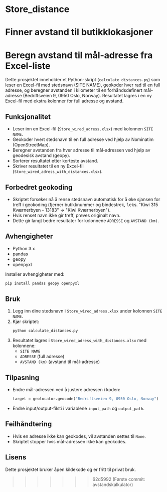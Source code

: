 
# Store_distance
Finner avstand til butikklokasjoner
=======
# Beregn avstand til mål-adresse fra Excel-liste

Dette prosjektet inneholder et Python-skript (`calculate_distances.py`) som leser en Excel-fil med stedsnavn (SITE NAME), geokoder hver rad til en full adresse, og beregner avstanden i kilometer til en forhåndsdefinert mål-adresse (Bedriftsveien 9, 0950 Oslo, Norway). Resultatet lagres i en ny Excel-fil med ekstra kolonner for full adresse og avstand.

## Funksjonalitet
- Leser inn en Excel-fil (`Store_wired_adress.xlsx`) med kolonnen `SITE NAME`.
- Geokoder hvert stedsnavn til en full adresse ved hjelp av Nominatim (OpenStreetMap).
- Beregner avstanden fra hver adresse til mål-adressen ved hjelp av geodesisk avstand (geopy).
- Sorterer resultatet etter korteste avstand.
- Skriver resultatet til en ny Excel-fil (`Store_wired_adress_with_distances.xlsx`).

## Forbedret geokoding
- Skriptet forsøker nå å rense stedsnavn automatisk for å øke sjansen for treff i geokoding (fjerner butikknummer og bindestrek, f.eks. "Kiwi 315 Kværnerbyen - 13183" → "Kiwi Kværnerbyen").
- Hvis renset navn ikke gir treff, prøves originalt navn.
- Dette gir langt bedre resultater for kolonnene `ADRESSE` og `AVSTAND (km)`.

## Avhengigheter
- Python 3.x
- pandas
- geopy
- openpyxl

Installer avhengigheter med:
```bash
pip install pandas geopy openpyxl
```

## Bruk
1. Legg inn dine stedsnavn i `Store_wired_adress.xlsx` under kolonnen `SITE NAME`.
2. Kjør skriptet:
   ```bash
   python calculate_distances.py
   ```
3. Resultatet lagres i `Store_wired_adress_with_distances.xlsx` med kolonnene:
   - `SITE NAME`
   - `ADRESSE` (full adresse)
   - `AVSTAND (km)` (avstand til mål-adresse)

## Tilpasning
- Endre mål-adressen ved å justere adressen i koden:
  ```python
  target = geolocator.geocode("Bedriftsveien 9, 0950 Oslo, Norway")
  ```
- Endre input/output-filsti i variablene `input_path` og `output_path`.

## Feilhåndtering
- Hvis en adresse ikke kan geokodes, vil avstanden settes til `None`.
- Skriptet stopper hvis mål-adressen ikke kan geokodes.

## Lisens
Dette prosjektet bruker åpen kildekode og er fritt til privat bruk.
>>>>>>> 62d5992 (Første commit: avstandskalkulator)
